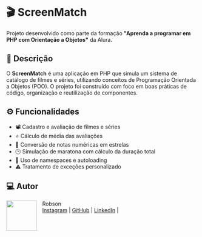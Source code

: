# 🎬 ScreenMatch

Projeto desenvolvido como parte da formação **"Aprenda a programar em PHP com Orientação a Objetos"** da Alura.

## 📌 Descrição

O **ScreenMatch** é uma aplicação em PHP que simula um sistema de catálogo de filmes e séries, utilizando conceitos de Programação Orientada a Objetos (POO). O projeto foi construído com foco em boas práticas de código, organização e reutilização de componentes.

## ⚙️ Funcionalidades

- 📽️ Cadastro e avaliação de filmes e séries  
- ⭐ Cálculo de média das avaliações  
- 🎯 Conversão de notas numéricas em estrelas  
- 🕒 Simulação de maratona com cálculo da duração total  
- 🧭 Uso de namespaces e autoloading  
- ⚠️ Tratamento de exceções personalizado


<h2 id="author">💻 Autor</h2>
<p>
    <img align=left margin=10 width=80 src="https://avatars.githubusercontent.com/u/101983677?v=4"/>
    <p>&nbsp&nbsp&nbspRobson<br>
    &nbsp&nbsp&nbsp<a href="http://instagram.com/programi_">Instagram</a>&nbsp;|&nbsp;<a href="https://github.com/Cyber-L4b">GitHub</a>&nbsp;|&nbsp;<a href="https://www.linkedin.com/in/robson-gabriel-b8a200226/">LinkedIn</a>&nbsp;|&nbsp;</p>
</p>
<br/><br/>
<p>
